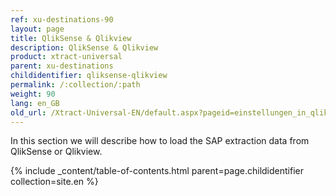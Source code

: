 ```yaml
---
ref: xu-destinations-90
layout: page
title: QlikSense & Qlikview
description: QlikSense & Qlikview
product: xtract-universal
parent: xu-destinations
childidentifier: qliksense-qlikview
permalink: /:collection/:path
weight: 90
lang: en_GB
old_url: /Xtract-Universal-EN/default.aspx?pageid=einstellungen_in_qlik_sense
---
```


In this section we will describe how to load the SAP extraction data from QlikSense or Qlikview.

{% include _content/table-of-contents.html parent=page.childidentifier collection=site.en %}
